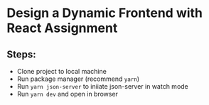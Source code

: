 # Design a Dynamic Frontend with React Assignment

## Steps:

- Clone project to local machine
- Run package manager (recommend `yarn`)
- Run `yarn json-server` to iniiate json-server in watch mode
- Run `yarn dev` and open in browser
